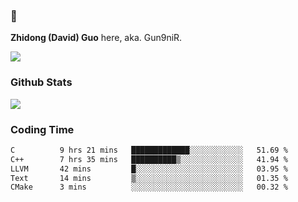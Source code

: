 ### 👋 

**Zhidong (David) Guo** here, aka. Gun9niR.

![](https://komarev.com/ghpvc/?username=Gun9niR&label=Total+Views)

### Github Stats

<img src="https://github-readme-stats.vercel.app/api?username=Gun9niR&count_private=true&show_icons=true&theme=vue-dark&hide_title=true">

### Coding Time

<!--START_SECTION:waka-->

```txt
C          9 hrs 21 mins   █████████████░░░░░░░░░░░░   51.69 %
C++        7 hrs 35 mins   ██████████▒░░░░░░░░░░░░░░   41.94 %
LLVM       42 mins         █░░░░░░░░░░░░░░░░░░░░░░░░   03.95 %
Text       14 mins         ▒░░░░░░░░░░░░░░░░░░░░░░░░   01.35 %
CMake      3 mins          ░░░░░░░░░░░░░░░░░░░░░░░░░   00.32 %
```

<!--END_SECTION:waka-->
